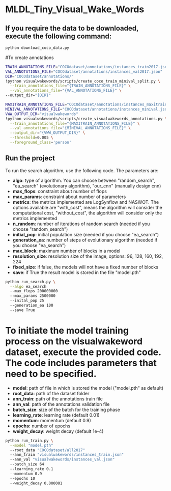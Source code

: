 # MLDL_Tiny_Visual_Wake_Words


## If you require the data to be downloaded, execute the following command:

```bash
python download_coco_data.py
```
 #To create annotations 
```bash
TRAIN_ANNOTATIONS_FILE="COCOdataset/annotations/instances_train2017.json"
VAL_ANNOTATIONS_FILE="COCOdataset/annotations/instances_val2017.json"
DIR="COCOdataset/annotations/"
!python visualwakewords/scripts/create_coco_train_minival_split.py \
  --train_annotations_file="{TRAIN_ANNOTATIONS_FILE}" \
  --val_annotations_file="{VAL_ANNOTATIONS_FILE}" \
--output_dir="{DIR}"
```

```bash
MAXITRAIN_ANNOTATIONS_FILE="COCOdataset/annotations/instances_maxitrain.json"
MINIVAL_ANNOTATIONS_FILE="COCOdataset/annotations/instances_minival.json"
VWW_OUTPUT_DIR="visualwakewords"
!python visualwakewords/scripts/create_visualwakewords_annotations.py \
  --train_annotations_file="{MAXITRAIN_ANNOTATIONS_FILE}" \
  --val_annotations_file="{MINIVAL_ANNOTATIONS_FILE}" \
  --output_dir="{VWW_OUTPUT_DIR}" \
  --threshold=0.005 \
  --foreground_class='person'
```
## Run the project
To run the search algorithm, use the following code. The parameters are:
- **algo**: type of algorithm. You can choose between "random_search", "ea_search" (evolutionary algorithm), "our_cnn" (manually design cnn)
- **max_flops**: constraint about number of flops
- **max_params**: constraint about number of parameters
- **metrics**: the metrics implemented are LogSynflow and NASWOT. The options available are "with_cost", means the algorithm will consider the computational cost, "without_cost", the algorithm will consider only the metrics implemented
- **n_random**: number of iterations of random search (needed if you choose "random_search")
- **initial_pop**: initial population size (needed if you choose "ea_search")
- **generation_ea**: number of steps of evolutionary algorithm (needed if you choose "ea_search")
- **max_block**: maximum number of blocks in a model
- **resolution_size**: resolution size of the image, options: 96, 128, 160, 192, 224
- **fixed_size**: if false, the models will not have a fixed number of blocks
- **save**: if True the result model is stored in the file "model.pth"

```bash
python run_search.py \
  --algo ea_search
  --max_flops 200000000
  --max_params 2500000
  --inital_pop 25
  --generation_ea 100
  --save True
```

# To initiate the model training process on the visualwakeword dataset, execute the provided code. The code includes parameters that need to be specified.

- **model**: path of file in which is stored the model ("model.pth" as default)
- **root_data**: path of the dataset folder
- **ann_train**: path of the annotations train file
- **ann_val**: path of the annotations validation file
- **batch_size**: size of the batch for the training phase
- **learning_rate**: learning rate (default 0.01) 
- **momentum**: momentum (default 0.9)
- **epochs:** number of epochs
- **weight_decay**: weight decay (default 1e-4)

```bash
python run_train.py \
  --model "model.pth"
  --root_data "COCOdataset/all2017"
  --ann_train "visualwakewords/instances_train.json"
  --ann_val "visualwakewords/instances_val.json"
  --batch_size 64
  --learning_rate 0.1
  --momentum 0.9
  --epochs 10
  --weight_decay 0.000001
```



